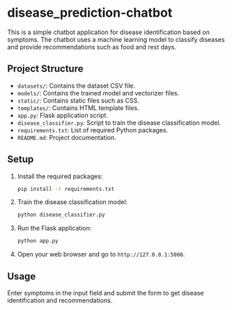 # disease_prediction-chatbot
This is a simple chatbot application for disease identification based on symptoms. The chatbot uses a machine learning model to classify diseases and provide recommendations such as food and rest days.

## Project Structure

- `datasets/`: Contains the dataset CSV file.
- `models/`: Contains the trained model and vectorizer files.
- `static/`: Contains static files such as CSS.
- `templates/`: Contains HTML template files.
- `app.py`: Flask application script.
- `disease_classifier.py`: Script to train the disease classification model.
- `requirements.txt`: List of required Python packages.
- `README.md`: Project documentation.

## Setup

1. Install the required packages:
    ```bash
    pip install -r requirements.txt
    ```

2. Train the disease classification model:
    ```bash
    python disease_classifier.py
    ```

3. Run the Flask application:
    ```bash
    python app.py
    ```

4. Open your web browser and go to `http://127.0.0.1:5000`.

## Usage

Enter symptoms in the input field and submit the form to get disease identification and recommendations.

